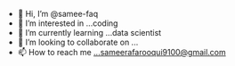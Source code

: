 - 👋 Hi, I’m @samee-faq
- 👀 I’m interested in ...coding
- 🌱 I’m currently learning ...data scientist
- 💞️ I’m looking to collaborate on ...
- 📫 How to reach me ...sameerafarooqui9100@gmail.com

<!---
samee-faq/samee-faq is a ✨ special ✨ repository because its `README.md` (this file) appears on your GitHub profile.
You can click the Preview link to take a look at your changes.
--->
